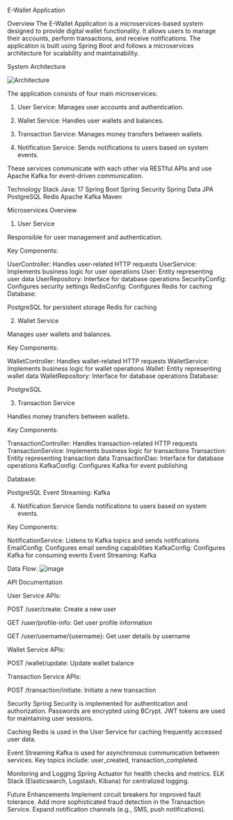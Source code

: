 
E-Wallet Application


Overview
The E-Wallet Application is a microservices-based system designed to provide digital wallet functionality. It allows users to manage their accounts, perform transactions, and receive notifications. The application is built using Spring Boot and follows a microservices architecture for scalability and maintainability.

System Architecture

![Architecture](https://github.com/user-attachments/assets/61a121da-9f03-4e84-b1a1-5d5d99c8905a)

The application consists of four main microservices:

1) User Service: Manages user accounts and authentication.

2) Wallet Service: Handles user wallets and balances.

3) Transaction Service: Manages money transfers between wallets.

4) Notification Service: Sends notifications to users based on system events.

These services communicate with each other via RESTful APIs and use Apache Kafka for event-driven communication.



Technology Stack
Java: 17
Spring Boot
Spring Security
Spring Data JPA
PostgreSQL
Redis
Apache Kafka
Maven




Microservices Overview


1. User Service
   
Responsible for user management and authentication.

Key Components:

UserController: Handles user-related HTTP requests
UserService: Implements business logic for user operations
User: Entity representing user data
UserRepository: Interface for database operations
SecurityConfig: Configures security settings
RedisConfig: Configures Redis for caching
Database:

PostgreSQL for persistent storage
Redis for caching


2. Wallet Service

Manages user wallets and balances.

Key Components:

WalletController: Handles wallet-related HTTP requests
WalletService: Implements business logic for wallet operations
Wallet: Entity representing wallet data
WalletRepository: Interface for database operations
Database:

PostgreSQL


3. Transaction Service
   
Handles money transfers between wallets.

Key Components:

TransactionController: Handles transaction-related HTTP requests
TransactionService: Implements business logic for transactions
Transaction: Entity representing transaction data
TransactionDao: Interface for database operations
KafkaConfig: Configures Kafka for event publishing

Database:

PostgreSQL
Event Streaming:
Kafka



4. Notification Service
Sends notifications to users based on system events.

Key Components:

NotificationService: Listens to Kafka topics and sends notifications
EmailConfig: Configures email sending capabilities
KafkaConfig: Configures Kafka for consuming events
Event Streaming:
Kafka

Data Flow:
![image](https://github.com/user-attachments/assets/c466b5b8-e014-44aa-b913-8db0aeda1d46)




API Documentation


User Service APIs:

POST /user/create: Create a new user

GET /user/profile-info: Get user profile information

GET /user/username/{username}: Get user details by username

Wallet Service APIs:

POST /wallet/update: Update wallet balance


Transaction Service APIs:

POST /transaction/initiate: Initiate a new transaction



Security
Spring Security is implemented for authentication and authorization.
Passwords are encrypted using BCrypt.
JWT tokens are used for maintaining user sessions.


Caching
Redis is used in the User Service for caching frequently accessed user data.


Event Streaming
Kafka is used for asynchronous communication between services.
Key topics include: user_created, transaction_completed.


Monitoring and Logging
Spring Actuator for health checks and metrics.
ELK Stack (Elasticsearch, Logstash, Kibana) for centralized logging.


Future Enhancements
Implement circuit breakers for improved fault tolerance.
Add more sophisticated fraud detection in the Transaction Service.
Expand notification channels (e.g., SMS, push notifications).
